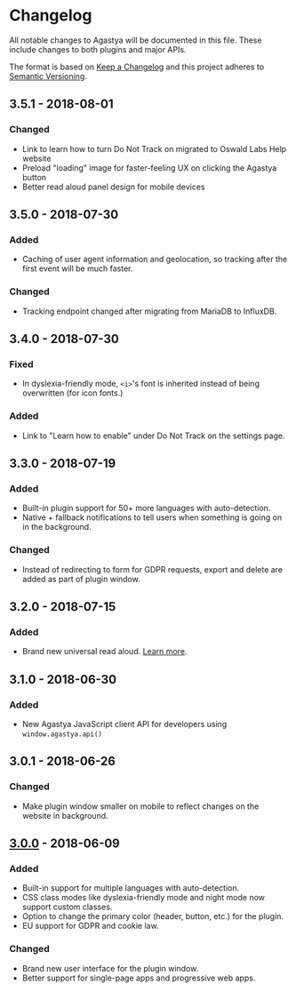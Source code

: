 # Changelog
All notable changes to Agastya will be documented in this file. These include changes to both plugins and major APIs.

The format is based on [Keep a Changelog](http://keepachangelog.com/en/1.0.0/)
and this project adheres to [Semantic Versioning](http://semver.org/spec/v2.0.0.html).

## 3.5.1 - 2018-08-01
### Changed
- Link to learn how to turn Do Not Track on migrated to Oswald Labs Help website
- Preload "loading" image for faster-feeling UX on clicking the Agastya button
- Better read aloud panel design for mobile devices

## 3.5.0 - 2018-07-30
### Added
- Caching of user agent information and geolocation, so tracking after the first event will be much faster.
### Changed
- Tracking endpoint changed after migrating from MariaDB to InfluxDB.

## 3.4.0 - 2018-07-30
### Fixed
- In dyslexia-friendly mode, `<i>`'s font is inherited instead of being overwritten (for icon fonts.)
### Added
- Link to "Learn how to enable" under Do Not Track on the settings page.

## 3.3.0 - 2018-07-19
### Added
- Built-in plugin support for 50+ more languages with auto-detection.
- Native + fallback notifications to tell users when something is going on in the background.
### Changed
- Instead of redirecting to form for GDPR requests, export and delete are added as part of plugin window.

## 3.2.0 - 2018-07-15
### Added
- Brand new universal read aloud. [Learn more](https://blog.oswald.foundation/introducing-universal-screen-reader-on-agastya-827e88a67ce).

## 3.1.0 - 2018-06-30
### Added
- New Agastya JavaScript client API for developers using `window.agastya.api()`

## 3.0.1 - 2018-06-26
### Changed
- Make plugin window smaller on mobile to reflect changes on the website in background.

## [3.0.0](https://blog.oswald.foundation/introducing-the-new-agastya-privacy-first-and-universal-9a67ef66cb19) - 2018-06-09
### Added
- Built-in support for multiple languages with auto-detection.
- CSS class modes like dyslexia-friendly mode and night mode now support custom classes.
- Option to change the primary color (header, button, etc.) for the plugin.
- EU support for GDPR and cookie law.
### Changed
- Brand new user interface for the plugin window.
- Better support for single-page apps and progressive web apps.
